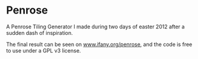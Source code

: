 Penrose
=======

A Penrose Tiling Generator I made during two days of easter 2012 after a sudden dash of inspiration.

The final result can be seen on www.ifany.org/penrose, and the code is free to use under a GPL v3 license.